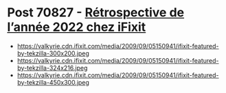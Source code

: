 # Post 70827 - [Rétrospective de l’année 2022 chez iFixit](https://www.ifixit.com/News/70827/retrospective-de-lannee-2022-chez-ifixit)

- https://valkyrie.cdn.ifixit.com/media/2009/09/05150941/ifixit-featured-by-tekzilla-300x200.jpeg
- https://valkyrie.cdn.ifixit.com/media/2009/09/05150941/ifixit-featured-by-tekzilla-324x216.jpeg
- https://valkyrie.cdn.ifixit.com/media/2009/09/05150941/ifixit-featured-by-tekzilla-450x300.jpeg
